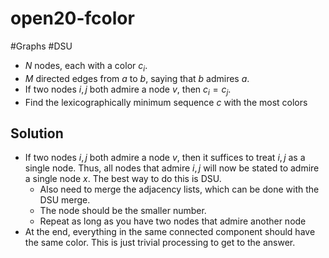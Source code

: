 # open20-fcolor
#Graphs #DSU
- $N$ nodes, each with a color $c_i$.
- $M$ directed edges from $a$ to $b$, saying that $b$ admires $a$.
- If two nodes $i,j$ both admire a node $v$, then $c_i=c_j$.
- Find the lexicographically minimum sequence $c$ with the most colors
## Solution
- If two nodes $i,j$ both admire a node $v$, then it suffices to treat $i,j$ as a single node. Thus, all nodes that admire $i,j$ will now be stated to admire a single node $x$. The best way to do this is DSU.
	- Also need to merge the adjacency lists, which can be done with the DSU merge.
	- The node should be the smaller number.
	- Repeat as long as you have two nodes that admire another node
- At the end, everything in the same connected component should have the same color. This is just trivial processing to get to the answer.